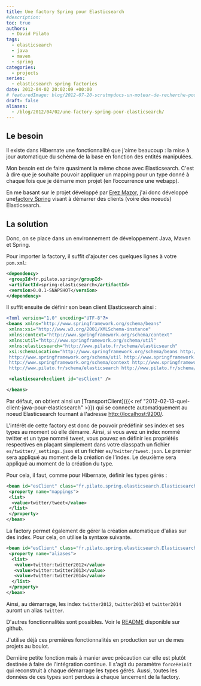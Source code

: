 ```yaml
---
title: Une factory Spring pour Elasticsearch
#description: 
toc: true
authors:
  - David Pilato
tags:
  - elasticsearch
  - java
  - maven
  - spring
categories:
  - projects
series:
  - elasticsearch spring factories
date: 2012-04-02 20:02:09 +00:00
# featuredImage: blog/2012-07-20-scrutmydocs-un-moteur-de-recherche-pour-documents/scrutmydocs.png
draft: false
aliases:
  - /blog/2012/04/02/une-factory-spring-pour-elasticsearch/
---
```


## Le besoin

Il existe dans Hibernate une fonctionnalité que j'aime beaucoup : la mise à jour automatique du schéma de la base en fonction des entités manipulées.

Mon besoin est de faire quasiment la même chose avec Elasticsearch. C'est à dire que je souhaite pouvoir appliquer un mapping pour un type donné à chaque fois que je démarre mon projet (en l’occurrence une webapp).

<!-- more -->

En me basant sur le projet développé par [Erez Mazor](http://techo-ecco.com/blog/elasticsearch-with-spring/), j'ai donc développé une[factory Spring](https://github.com/dadoonet/spring-elasticsearch) visant à démarrer des clients (voire des noeuds) Elasticsearch.

## La solution

Donc, on se place dans un environnement de développement Java, Maven et Spring.

Pour importer la factory, il suffit d'ajouter ces quelques lignes à votre `pom.xml`:

```xml
<dependency>
 <groupId>fr.pilato.spring</groupId>
 <artifactId>spring-elasticsearch</artifactId>
 <version>0.0.1-SNAPSHOT</version>
</dependency>
```

Il suffit ensuite de définir son bean client Elasticsearch ainsi :

```xml
<?xml version="1.0" encoding="UTF-8"?>
<beans xmlns="http://www.springframework.org/schema/beans"
 xmlns:xsi="http://www.w3.org/2001/XMLSchema-instance"
 xmlns:context="http://www.springframework.org/schema/context"
 xmlns:util="http://www.springframework.org/schema/util"
 xmlns:elasticsearch="http://www.pilato.fr/schema/elasticsearch"
 xsi:schemaLocation="http://www.springframework.org/schema/beans http://www.springframework.org/schema/beans/spring-beans-3.0.xsd
 http://www.springframework.org/schema/util http://www.springframework.org/schema/util/spring-util-3.0.xsd
 http://www.springframework.org/schema/context http://www.springframework.org/schema/context/spring-context-3.0.xsd
 http://www.pilato.fr/schema/elasticsearch http://www.pilato.fr/schema/elasticsearch/elasticsearch-0.1.xsd">

 <elasticsearch:client id="esClient" />

</beans>
```

Par défaut, on obtient ainsi un [TransportClient]({{< ref "2012-02-13-quel-client-java-pour-elasticsearch" >}}) qui se connecte automatiquement au noeud Elasticsearch tournant à l'adresse <http://localhost:9200/>.

L'intérêt de cette factory est donc de pouvoir prédéfinir ses index et ses types au moment où elle démarre. Ainsi, si vous avez un index nommé twitter et un type nommé tweet, vous pouvez en définir les propriétés respectives en plaçant simplement dans votre classpath un fichier `es/twitter/_settings.json` et un fichier `es/twitter/tweet.json`. Le premier sera appliqué au moment de la création de l'index. Le deuxième sera appliqué au moment de la création du type.

Pour cela, il faut, comme pour Hibernate, définir les types gérés :

```xml
<bean id="esClient" class="fr.pilato.spring.elasticsearch.ElasticsearchClientFactoryBean" >
 <property name="mappings">
 <list>
  <value>twitter/tweet</value>
 </list>
 </property>
</bean>
```

La factory permet également de gérer la création automatique d'alias sur des index. Pour cela, on utilise la syntaxe suivante.

```xml
<bean id="esClient" class="fr.pilato.spring.elasticsearch.ElasticsearchClientFactoryBean" >
 <property name="aliases">
  <list>
   <value>twitter:twitter2012</value>
   <value>twitter:twitter2013</value>
   <value>twitter:twitter2014</value>
  </list>
 </property>
</bean>
```

Ainsi, au démarrage, les index `twitter2012`, `twitter2013` et `twitter2014` auront un alias `twitter`.

D'autres fonctionnalités sont possibles. Voir le [README](https://github.com/dadoonet/spring-elasticsearch/blob/master/README.md) disponible sur github.

J'utilise déjà ces premières fonctionnalités en production sur un de mes projets au boulot.

Dernière petite fonction mais à manier avec précaution car elle est plutôt destinée à faire de l'intégration continue. Il s'agit du paramètre `forceReinit` qui reconstruit à chaque démarrage les types gérés. Aussi, toutes les données de ces types sont perdues à chaque lancement de la factory.
